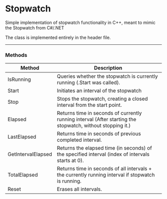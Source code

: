 # Stopwatch
Simple implementation of stopwatch functionality in C++, meant to mimic the Stopwatch from C#/.NET

The class is implemented entirely in the header file.

---
### Methods
|  Method| Description |
|--|--|
|IsRunning | Queries whether the stopwatch is currently running (.Start was called). |
| Start | Initiates an interval of the stopwatch |
| Stop | Stops the stopwatch, creating a closed interval from the start point.  |
| Elapsed | Returns time in seconds of currently running interval (After starting the stopwatch, without stopping it.)  |
| LastElapsed | Returns time in seconds of previous completed interval. |
| GetIntervalElapsed | Returns the elapsed time (in seconds) of the specified interval (index of intervals starts at 0). | 
| TotalElapsed | Returns time in seconds of all intervals + the currently running interval if stopwatch is running. |
| Reset | Erases all intervals. |
